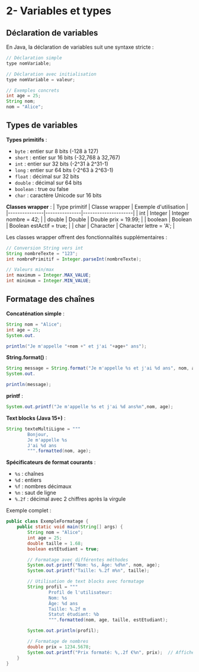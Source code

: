 # 2- Variables et types

## Déclaration de variables

En Java, la déclaration de variables suit une syntaxe stricte :

```java
// Déclaration simple
type nomVariable;

// Déclaration avec initialisation
type nomVariable = valeur;

// Exemples concrets
int age = 25;
String nom;
nom = "Alice";
```

## Types de variables

**Types primitifs** :

- `byte` : entier sur 8 bits (-128 à 127)
- `short` : entier sur 16 bits (-32,768 à 32,767)
- `int` : entier sur 32 bits (-2^31 à 2^31-1)
- `long` : entier sur 64 bits (-2^63 à 2^63-1)
- `float` : décimal sur 32 bits
- `double` : décimal sur 64 bits
- `boolean` : true ou false
- `char` : caractère Unicode sur 16 bits

**Classes wrapper** :
| Type primitif | Classe wrapper | Exemple d'utilisation |
|---------------|---------------|---------------------|
| int | Integer | Integer nombre = 42; |
| double | Double | Double prix = 19.99; |
| boolean | Boolean | Boolean estActif = true; |
| char | Character | Character lettre = 'A'; |

Les classes wrapper offrent des fonctionnalités supplémentaires :

```java
// Conversion String vers int
String nombreTexte = "123";
int nombrePrimitif = Integer.parseInt(nombreTexte);

// Valeurs min/max
int maximum = Integer.MAX_VALUE;
int minimum = Integer.MIN_VALUE;
```

## Formatage des chaînes

**Concaténation simple** :

```java
String nom = "Alice";
int age = 25;
System.out.

println("Je m'appelle "+nom +" et j'ai "+age+" ans");
```

**String.format()** :

```java
String message = String.format("Je m'appelle %s et j'ai %d ans", nom, age);
System.out.

println(message);
```

**printf** :

```java
System.out.printf("Je m'appelle %s et j'ai %d ans%n",nom, age);
```

**Text blocks (Java 15+)** :

```java
String texteMultiLigne = """
        Bonjour,
        Je m'appelle %s
        J'ai %d ans
        """.formatted(nom, age);
```

**Spécificateurs de format courants** :

- `%s` : chaînes
- `%d` : entiers
- `%f` : nombres décimaux
- `%n` : saut de ligne
- `%.2f` : décimal avec 2 chiffres après la virgule

Exemple complet :

```java
public class ExempleFormatage {
    public static void main(String[] args) {
        String nom = "Alice";
        int age = 25;
        double taille = 1.68;
        boolean estEtudiant = true;

        // Formatage avec différentes méthodes
        System.out.printf("Nom: %s, Âge: %d%n", nom, age);
        System.out.printf("Taille: %.2f m%n", taille);

        // Utilisation de text blocks avec formatage
        String profil = """
                Profil de l'utilisateur:
                Nom: %s
                Âge: %d ans
                Taille: %.2f m
                Statut étudiant: %b
                """.formatted(nom, age, taille, estEtudiant);

        System.out.println(profil);

        // Formatage de nombres
        double prix = 1234.5678;
        System.out.printf("Prix formaté: %,.2f €%n", prix);  // Affiche: 1 234,57 €
    }
}
```